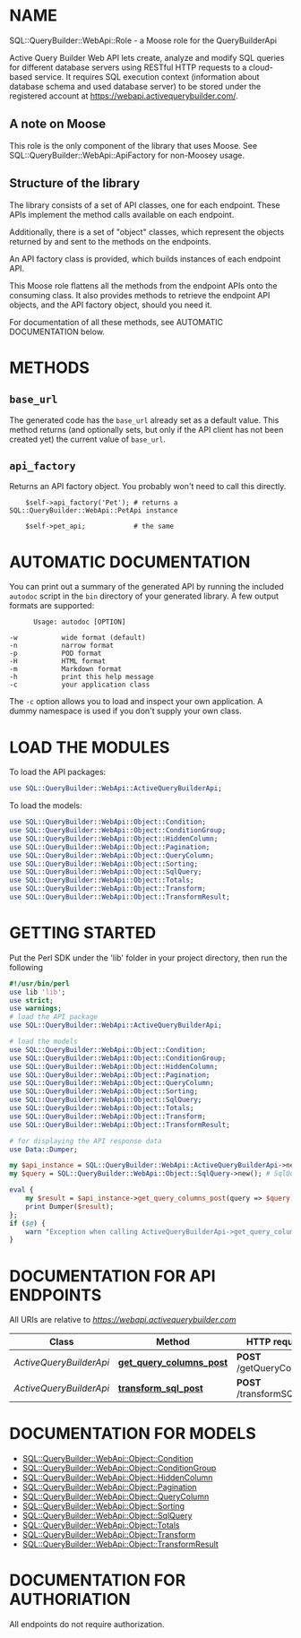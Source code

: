 # NAME

SQL::QueryBuilder::WebApi::Role - a Moose role for the QueryBuilderApi

Active Query Builder Web API lets create, analyze and modify SQL queries for different database servers using RESTful HTTP requests to a cloud-based service. It requires SQL execution context (information about database schema and used database server) to be stored under the registered account at https://webapi.activequerybuilder.com/.

## A note on Moose

This role is the only component of the library that uses Moose. See 
SQL::QueryBuilder::WebApi::ApiFactory for non-Moosey usage.    

## Structure of the library

The library consists of a set of API classes, one for each endpoint. These APIs
implement the method calls available on each endpoint. 

Additionally, there is a set of "object" classes, which represent the objects 
returned by and sent to the methods on the endpoints. 

An API factory class is provided, which builds instances of each endpoint API. 

This Moose role flattens all the methods from the endpoint APIs onto the consuming 
class. It also provides methods to retrieve the endpoint API objects, and the API 
factory object, should you need it. 

For documentation of all these methods, see AUTOMATIC DOCUMENTATION below.

# METHODS

## `base_url`

The generated code has the `base_url` already set as a default value. This method 
returns (and optionally sets, but only if the API client has not been 
created yet) the current value of `base_url`.

## `api_factory`

Returns an API factory object. You probably won't need to call this directly. 

        $self->api_factory('Pet'); # returns a SQL::QueryBuilder::WebApi::PetApi instance
        
        $self->pet_api;            # the same

# AUTOMATIC DOCUMENTATION

You can print out a summary of the generated API by running the included
`autodoc` script in the `bin` directory of your generated library. A few
output formats are supported:

          Usage: autodoc [OPTION]

    -w           wide format (default)
    -n           narrow format
    -p           POD format 
    -H           HTML format 
    -m           Markdown format
    -h           print this help message
    -c           your application class
    

The `-c` option allows you to load and inspect your own application. A dummy
namespace is used if you don't supply your own class.

# LOAD THE MODULES

To load the API packages:
```perl
use SQL::QueryBuilder::WebApi::ActiveQueryBuilderApi;

```

To load the models:
```perl
use SQL::QueryBuilder::WebApi::Object::Condition;
use SQL::QueryBuilder::WebApi::Object::ConditionGroup;
use SQL::QueryBuilder::WebApi::Object::HiddenColumn;
use SQL::QueryBuilder::WebApi::Object::Pagination;
use SQL::QueryBuilder::WebApi::Object::QueryColumn;
use SQL::QueryBuilder::WebApi::Object::Sorting;
use SQL::QueryBuilder::WebApi::Object::SqlQuery;
use SQL::QueryBuilder::WebApi::Object::Totals;
use SQL::QueryBuilder::WebApi::Object::Transform;
use SQL::QueryBuilder::WebApi::Object::TransformResult;

````

# GETTING STARTED
Put the Perl SDK under the 'lib' folder in your project directory, then run the following
```perl
#!/usr/bin/perl
use lib 'lib';
use strict;
use warnings;
# load the API package
use SQL::QueryBuilder::WebApi::ActiveQueryBuilderApi;

# load the models
use SQL::QueryBuilder::WebApi::Object::Condition;
use SQL::QueryBuilder::WebApi::Object::ConditionGroup;
use SQL::QueryBuilder::WebApi::Object::HiddenColumn;
use SQL::QueryBuilder::WebApi::Object::Pagination;
use SQL::QueryBuilder::WebApi::Object::QueryColumn;
use SQL::QueryBuilder::WebApi::Object::Sorting;
use SQL::QueryBuilder::WebApi::Object::SqlQuery;
use SQL::QueryBuilder::WebApi::Object::Totals;
use SQL::QueryBuilder::WebApi::Object::Transform;
use SQL::QueryBuilder::WebApi::Object::TransformResult;

# for displaying the API response data
use Data::Dumper;

my $api_instance = SQL::QueryBuilder::WebApi::ActiveQueryBuilderApi->new();
my $query = SQL::QueryBuilder::WebApi::Object::SqlQuery->new(); # SqlQuery | Information about SQL query and it's context.

eval {
    my $result = $api_instance->get_query_columns_post(query => $query);
    print Dumper($result);
};
if ($@) {
    warn "Exception when calling ActiveQueryBuilderApi->get_query_columns_post: $@\n";
}

```

# DOCUMENTATION FOR API ENDPOINTS

All URIs are relative to *https://webapi.activequerybuilder.com*

Class | Method | HTTP request | Description
------------ | ------------- | ------------- | -------------
*ActiveQueryBuilderApi* | [**get_query_columns_post**](docs/ActiveQueryBuilderApi.md#get_query_columns_post) | **POST** /getQueryColumns | 
*ActiveQueryBuilderApi* | [**transform_sql_post**](docs/ActiveQueryBuilderApi.md#transform_sql_post) | **POST** /transformSQL | 


# DOCUMENTATION FOR MODELS
 - [SQL::QueryBuilder::WebApi::Object::Condition](docs/Condition.md)
 - [SQL::QueryBuilder::WebApi::Object::ConditionGroup](docs/ConditionGroup.md)
 - [SQL::QueryBuilder::WebApi::Object::HiddenColumn](docs/HiddenColumn.md)
 - [SQL::QueryBuilder::WebApi::Object::Pagination](docs/Pagination.md)
 - [SQL::QueryBuilder::WebApi::Object::QueryColumn](docs/QueryColumn.md)
 - [SQL::QueryBuilder::WebApi::Object::Sorting](docs/Sorting.md)
 - [SQL::QueryBuilder::WebApi::Object::SqlQuery](docs/SqlQuery.md)
 - [SQL::QueryBuilder::WebApi::Object::Totals](docs/Totals.md)
 - [SQL::QueryBuilder::WebApi::Object::Transform](docs/Transform.md)
 - [SQL::QueryBuilder::WebApi::Object::TransformResult](docs/TransformResult.md)


# DOCUMENTATION FOR AUTHORIATION
 All endpoints do not require authorization.


